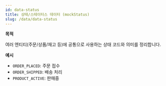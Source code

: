 ```yaml
---
id: data-status
title: 상태/스테이터스 데이터 (mockStatus)
slug: /data/data-status
---
```


**목적**

여러 엔티티(주문/상품/재고 등)에 공통으로 사용하는 상태 코드와 의미를 정리합니다.

**예시**

- `ORDER_PLACED`: 주문 접수
- `ORDER_SHIPPED`: 배송 처리
- `PRODUCT_ACTIVE`: 판매중
